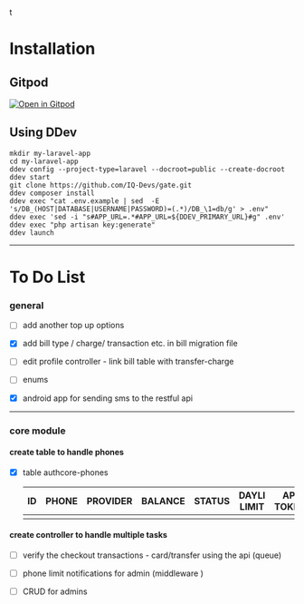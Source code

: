 t

# Installation
## Gitpod 

[![Open in Gitpod](https://gitpod.io/button/open-in-gitpod.svg)](https://gitpod.io/#https://github.com/IQ-Devs/gate)

## Using DDev 

```shell
mkdir my-laravel-app
cd my-laravel-app
ddev config --project-type=laravel --docroot=public --create-docroot
ddev start
git clone https://github.com/IQ-Devs/gate.git
ddev composer install
ddev exec "cat .env.example | sed  -E 's/DB_(HOST|DATABASE|USERNAME|PASSWORD)=(.*)/DB_\1=db/g' > .env"
ddev exec 'sed -i "s#APP_URL=.*#APP_URL=${DDEV_PRIMARY_URL}#g" .env'
ddev exec "php artisan key:generate"
ddev launch
```

---

# To Do List

### general

- [ ] add another  top up options

- [x] add bill type / charge/ transaction  etc. in bill migration file 

- [ ]  edit profile controller - link bill table with transfer-charge

- [ ] enums

- [x] android app for sending sms to the restful api

---

### core module

#### create table to handle phones

- [x] table authcore-phones
  
  | ID  | PHONE | PROVIDER | BALANCE | STATUS | DAYLI LIMIT | API TOKEN | CHARGE TYPE |
  | --- | ----- | -------- | ------- | ------ | ----------- | --------- | ----------- |
  |     |       |          |         |        |             |           |             |

#### create controller to handle multiple tasks

- [ ] verify the checkout transactions - card/transfer using the api (queue)

- [ ] phone limit notifications for admin (middleware ) 

- [ ] CRUD  for admins 
